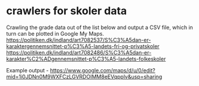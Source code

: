 # crawlers for skoler data

Crawling the grade data out of the list below and output a CSV file, which in turn can be plotted in Google My Maps.
https://politiken.dk/indland/art7082537/S%C3%A5dan-er-karaktergennemsnittet-p%C3%A5-landets-fri-og-privatskoler
https://politiken.dk/indland/art7082486/S%C3%A5dan-er-karakter%C2%ADgennemsnittet-p%C3%A5-landets-folkeskoler

Example output - https://www.google.com/maps/d/u/0/edit?mid=1i0JDNn0M9WXFCzLGVRDOIMM8eEVqpplv&usp=sharing
